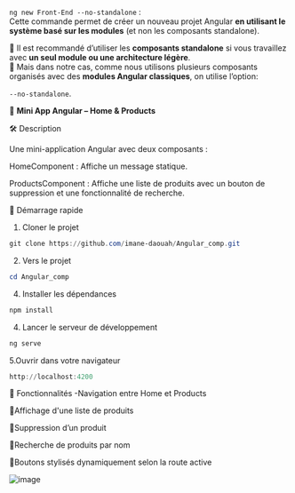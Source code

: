 `ng new Front-End --no-standalone` :  
Cette commande permet de créer un nouveau projet Angular **en utilisant le système basé sur les modules** (et non les composants standalone).

🔹 Il est recommandé d’utiliser les **composants standalone** si vous travaillez avec **un seul module ou une architecture légère**.  
🔹 Mais dans notre cas, comme nous utilisons plusieurs composants organisés avec des **modules Angular classiques**, on utilise l’option:

`--no-standalone`.


📘 **Mini App Angular – Home & Products**

🛠 Description

Une mini-application Angular avec deux composants :

HomeComponent : Affiche un message statique.

ProductsComponent : Affiche une liste de produits avec un bouton de suppression et une fonctionnalité de recherche.

🚀 Démarrage rapide
1. Cloner le projet
```powershell
git clone https://github.com/imane-daouah/Angular_comp.git
```
2. Vers le projet
```powershell
cd Angular_comp
```

4. Installer les dépendances
```powershell
npm install
```
4. Lancer le serveur de développement
```powershell
ng serve
```
5.Ouvrir dans votre navigateur
```powershell
http://localhost:4200
```

🧩 Fonctionnalités
-Navigation entre Home et Products

🔹Affichage d'une liste de produits

🔹Suppression d’un produit

🔹Recherche de produits par nom

🔹Boutons stylisés dynamiquement selon la route active


![image](https://github.com/user-attachments/assets/dadba606-e96e-4968-82c7-5480380a8afc)


